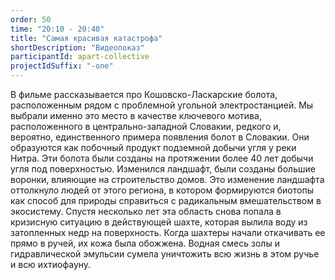 ```yaml
---
order: 50
time: "20:10 - 20:40"
title: "Самая красивая катастрофа"
shortDescription: "Видеопоказ"
participantId: apart-collective
projectIdSuffix: "-one"
---
```


В фильме рассказывается про Кошовско-Ласкарские болота, расположенным рядом с проблемной угольной электростанцией. Мы выбрали именно это место в качестве ключевого мотива, расположенного в центрально-западной Словакии, редкого и, вероятно, единственного примера появления болот в Словакии. Они образуются как побочный продукт подземной добычи угля у реки Нитра. Эти болота были созданы на протяжении более 40 лет добычи угля под поверхностью. Изменился ландшафт, были созданы большие воронки, влияющие на строительство домов. Это изменение ландшафта оттолкнуло людей от этого региона, в котором формируются биотопы как способ для природы справиться с радикальным вмешательством в экосистему. Спустя несколько лет эта область снова попала в кризисную ситуацию в действующей шахте, которая вылила воду из затопленных недр на поверхность. Когда шахтеры начали откачивать ее прямо в ручей, их кожа была обожжена. Водная смесь золы и гидравлической эмульсии сумела уничтожить всю жизнь в этом ручье и всю ихтиофауну.
